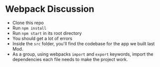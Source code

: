 # Webpack Discussion

* Clone this repo
* Run `npm install`
* Run `npm start` in its root directory
* You should get a lot of errors
* Inside the `src` folder, you'll find the codebase for the app we built last Mod. 
* As a group, using webpacks `import` and `export` keywords, import the dependencies each file needs to make the project work.
